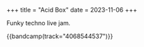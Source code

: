+++
title = "Acid Box"
date = 2023-11-06
+++

Funky techno live jam.

{{bandcamp(track="4068544537")}}

